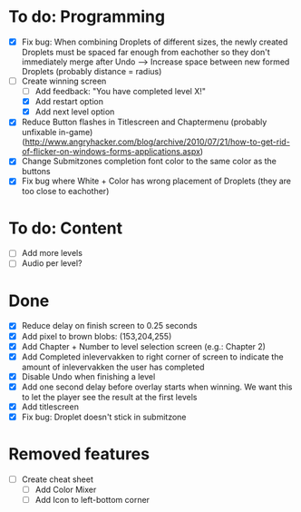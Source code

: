 # To do: Programming

- [X] Fix bug: When combining Droplets of different sizes, the newly created Droplets must be spaced far enough from eachother so they don't immediately merge after Undo --> Increase space between new formed Droplets (probably distance = radius)
- [ ] Create winning screen
    - [ ] Add feedback: "You have completed level X!"
    - [X] Add restart option
    - [X] Add next level option
- [X] Reduce Button flashes in Titlescreen and Chaptermenu (probably unfixable in-game) (http://www.angryhacker.com/blog/archive/2010/07/21/how-to-get-rid-of-flicker-on-windows-forms-applications.aspx)
- [X] Change Submitzones completion font color to the same color as the buttons
- [X] Fix bug where White + Color has wrong placement of Droplets (they are too close to eachother)

# To do: Content
- [ ] Add more levels
- [ ] Audio per level?

# Done
- [X] Reduce delay on finish screen to 0.25 seconds
- [X] Add pixel to brown blobs: (153,204,255)
- [X] Add Chapter + Number to level selection screen (e.g.: Chapter 2)
- [X] Add Completed inlevervakken to right corner of screen to indicate the amount of inlevervakken the user has completed
- [X] Disable Undo when finishing a level
- [X] Add one second delay before overlay starts when winning. We want this to let the player see the result at the first levels
- [X] Add titlescreen
- [X] Fix bug: Droplet doesn't stick in submitzone

# Removed features
- [ ] Create cheat sheet
    - [ ] Add Color Mixer
    - [ ] Add Icon to left-bottom corner
